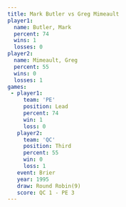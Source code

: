 ```yaml
---
title: Mark Butler vs Greg Mimeault
player1:              
  name: Butler, Mark  
  percent: 74         
  wins: 1             
  losses: 0           
player2:              
  name: Mimeault, Greg
  percent: 55         
  wins: 0             
  losses: 1           
games:
 - player1:        
     team: 'PE'    
     position: Lead
     percent: 74   
     win: 1        
     loss: 0       
   player2:         
     team: 'QC'     
     position: Third
     percent: 55    
     win: 0         
     loss: 1        
   event: Brier        
   year: 1995          
   draw: Round Robin(9)
   score: QC 1 - PE 3  
---
```

